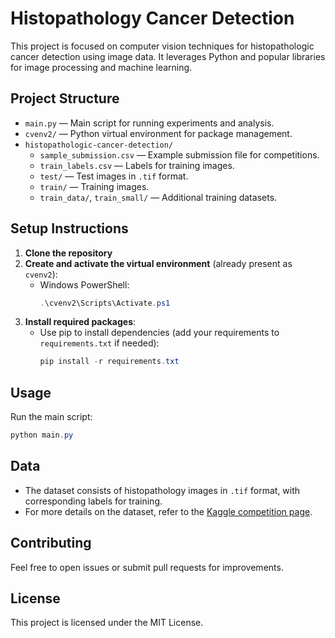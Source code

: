 # Histopathology Cancer Detection

This project is focused on computer vision techniques for histopathologic cancer detection using image data. It leverages Python and popular libraries for image processing and machine learning.

## Project Structure

- `main.py` — Main script for running experiments and analysis.
- `cvenv2/` — Python virtual environment for package management.
- `histopathologic-cancer-detection/`
  - `sample_submission.csv` — Example submission file for competitions.
  - `train_labels.csv` — Labels for training images.
  - `test/` — Test images in `.tif` format.
  - `train/` — Training images.
  - `train_data/`, `train_small/` — Additional training datasets.

## Setup Instructions

1. **Clone the repository**
2. **Create and activate the virtual environment** (already present as `cvenv2`):
   - Windows PowerShell:
     ```powershell
     .\cvenv2\Scripts\Activate.ps1
     ```
3. **Install required packages**:
   - Use pip to install dependencies (add your requirements to `requirements.txt` if needed):
     ```powershell
     pip install -r requirements.txt
     ```

## Usage

Run the main script:
```powershell
python main.py
```

## Data
- The dataset consists of histopathology images in `.tif` format, with corresponding labels for training.
- For more details on the dataset, refer to the [Kaggle competition page](https://www.kaggle.com/c/histopathologic-cancer-detection).

## Contributing
Feel free to open issues or submit pull requests for improvements.

## License
This project is licensed under the MIT License.

